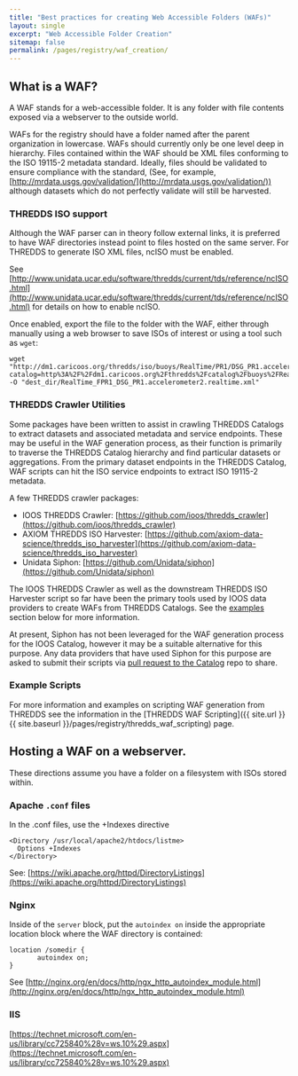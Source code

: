 ```yaml
---
title: "Best practices for creating Web Accessible Folders (WAFs)"
layout: single
excerpt: "Web Accessible Folder Creation"
sitemap: false
permalink: /pages/registry/waf_creation/
---
```


## What is a WAF? ##

A WAF stands for a web-accessible folder.  It is any folder with file contents
exposed via a webserver to the outside world.

WAFs for the registry should have a folder named after the parent organization in lowercase.
WAFs should currently only be one level deep in hierarchy.  Files contained
within the WAF should be XML files conforming to the ISO 19115-2 metadata standard.
Ideally, files should be validated to ensure compliance with the standard,
(See, for example, [http://mrdata.usgs.gov/validation/](http://mrdata.usgs.gov/validation/))
although datasets which do not perfectly validate will still be harvested.

### THREDDS ISO support ###

Although the WAF parser can in theory follow external links, it is preferred
to have WAF directories instead point to files hosted on the same server.  For
THREDDS to generate ISO XML files, ncISO must be enabled.

See [http://www.unidata.ucar.edu/software/thredds/current/tds/reference/ncISO.html](http://www.unidata.ucar.edu/software/thredds/current/tds/reference/ncISO.html)
for details on how to enable ncISO.

Once enabled, export the file to the folder with the WAF, either through
manually using a web browser to save ISOs of interest or using a tool such as
`wget`: <br />

```
wget "http://dm1.caricoos.org/thredds/iso/buoys/RealTime/PR1/DSG_PR1.accelerometer2.realtime.nc?catalog=http%3A%2F%2Fdm1.caricoos.org%2Fthredds%2Fcatalog%2Fbuoys%2FRealTime%2FPR1%2Fcatalog.html&dataset=buoys%2FRealTime%2FPR1%2FDSG_PR1.accelerometer2.realtime.nc" -O "dest_dir/RealTime_FPR1_DSG_PR1.accelerometer2.realtime.xml"
```

### THREDDS Crawler Utilities ###
Some packages have been written to assist in crawling THREDDS Catalogs to extract datasets and associated metadata and service endpoints.  These may be useful in the WAF
generation process, as their function is primarily to traverse the THREDDS Catalog hierarchy and find particular datasets or aggregations.  From the primary
dataset endpoints in the THREDDS Catalog, WAF scripts can hit the ISO service endpoints to extract ISO 19115-2 metadata.

A few THREDDS crawler packages:

- IOOS THREDDS Crawler: [https://github.com/ioos/thredds_crawler](https://github.com/ioos/thredds_crawler)
- AXIOM THREDDS ISO Harvester: [https://github.com/axiom-data-science/thredds_iso_harvester](https://github.com/axiom-data-science/thredds_iso_harvester)
- Unidata Siphon: [https://github.com/Unidata/siphon](https://github.com/Unidata/siphon)

The IOOS THREDDS Crawler as well as the downstream THREDDS ISO Harvester script so far have been the primary tools used by IOOS data providers to create WAFs from THREDDS Catalogs.
See the [examples](#example-scripts) section below for more information.

At present, Siphon has not been leveraged for the WAF generation process for the IOOS Catalog, however it may be a suitable alternative for this purpose.  Any data providers that have
used Siphon for this purpose are asked to submit their scripts via [pull request to the Catalog](https://github.com/ioos/catalog) repo to share.  

### Example Scripts ###
For more information and examples on scripting WAF generation from THREDDS see the information in the [THREDDS WAF Scripting]({{ site.url }}{{ site.baseurl }}/pages/registry/thredds_waf_scripting)
page.  

## Hosting a WAF on a webserver. ##

These directions assume you have a folder on a filesystem with ISOs stored
within.

### Apache `.conf` files ###

In the .conf files, use the +Indexes directive

```
<Directory /usr/local/apache2/htdocs/listme>
  Options +Indexes
</Directory>
```

See: [https://wiki.apache.org/httpd/DirectoryListings](https://wiki.apache.org/httpd/DirectoryListings)

### Nginx ###

Inside of the `server` block, put the `autoindex on` inside the appropriate location block where the WAF directory is contained:

```
location /somedir {
       autoindex on;
}
```

See [http://nginx.org/en/docs/http/ngx_http_autoindex_module.html](http://nginx.org/en/docs/http/ngx_http_autoindex_module.html)

### IIS ###

[https://technet.microsoft.com/en-us/library/cc725840%28v=ws.10%29.aspx](https://technet.microsoft.com/en-us/library/cc725840%28v=ws.10%29.aspx)
